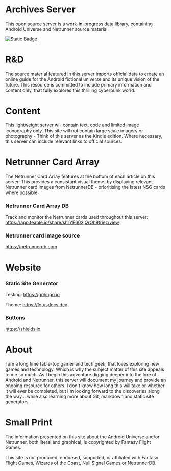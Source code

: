 # Archives Server

This open source server is a work-in-progress data library, containing Android Universe and Netrunner source material.

[![Static Badge](https://img.shields.io/badge/Archives_Server-ALPHA-teal?style=flat)](https://archivesserver.github.io)

# R&D

The source material featured in this server imports official data to create an online guide for the Android fictional universe and its unique vision of the future. This resource is committed to include primary information and content only, that fully explores this thrilling cyberpunk world.

# Content

This lightweight server will contain text, code and limited image iconography only. This site will not contain large scale imagery or photography - Think of this server as the Kindle edition. Where necessary, this server can include relevant links to official sources.

# Netrunner Card Array

The Netrunner Card Array features at the bottom of each article on this server. This provides a consistant visual theme, by displaying relevant Netrunner card images from NetrunnerDB - prioritising the latest NSG cards where possible.

### Netrunner Card Array DB
Track and monitor the Netrunner cards used throughout this server: https://app.teable.io/share/shrYE602jQrOh9triez/view

### Netrunner card image source
https://netrunnerdb.com

# Website

### Static Site Generator
Testing: https://gohugo.io

Theme: https://lotusdocs.dev

### Buttons
https://shields.io

# About

I am a long time table-top gamer and tech geek, that loves exploring new games and technology. Which is why the subject matter of this site appeals to me so much. As I begin this adventure digging deeper into the lore of Android and Netrunner, this server will document my journey and provide an ongoing resource for others. I don't know how long this will take or whether it will ever be completed, but I'm looking forward to the discoveries along the way... while also learning more about Git, markdown and static site generators.

# Small Print

The information presented on this site about the Android Universe and/or Netrunner, both literal and graphical, is copyrighted by Fantasy Flight Games.

This site is not produced, endorsed, supported, or affiliated with Fantasy Flight Games, Wizards of the Coast, Null Signal Games or NetrunnerDB.


